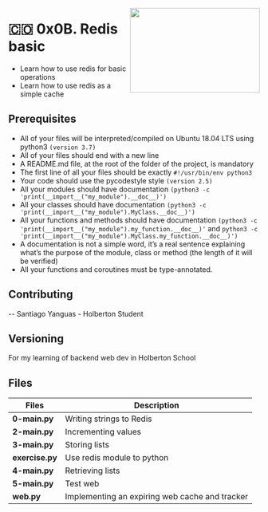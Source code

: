 <p>
<img width="260" height="170" src="https://www.flaticon.com/svg/static/icons/svg/2014/2014503.svg" align="right" >
</p>

# :colombia: 0x0B. Redis basic

- Learn how to use redis for basic operations
- Learn how to use redis as a simple cache

## Prerequisites

- All of your files will be interpreted/compiled on Ubuntu 18.04 LTS using python3 `(version 3.7)`
- All of your files should end with a new line
- A README.md file, at the root of the folder of the project, is mandatory
- The first line of all your files should be exactly `#!/usr/bin/env python3`
- Your code should use the pycodestyle style `(version 2.5)`
- All your modules should have documentation `(python3 -c 'print(__import__("my_module").__doc__)')`
- All your classes should have documentation `(python3 -c 'print(__import__("my_module").MyClass.__doc__)')`
- All your functions and methods should have documentation `(python3 -c 'print(__import__("my_module").my_function.__doc__)'` and `python3 -c 'print(__import__("my_module").MyClass.my_function.__doc__)')`
- A documentation is not a simple word, it’s a real sentence explaining what’s the purpose of the module, class or method (the length of it will be verified)
- All your functions and coroutines must be type-annotated.

## Contributing

-- Santiago Yanguas - Holberton Student

## Versioning

For my learning of backend web dev in Holberton School


## Files

| Files           | Description                                    |
| --------------- | ---------------------------------------------- |
| **0-main.py**   | Writing strings to Redis                       |
| **2-main.py**   | Incrementing values                            |
| **3-main.py**   | Storing lists                                  |
| **exercise.py** | Use redis module to python                     |
| **4-main.py**   | Retrieving lists                               |
| **5-main.py**   | Test web                                       |
| **web.py**      | Implementing an expiring web cache and tracker |
